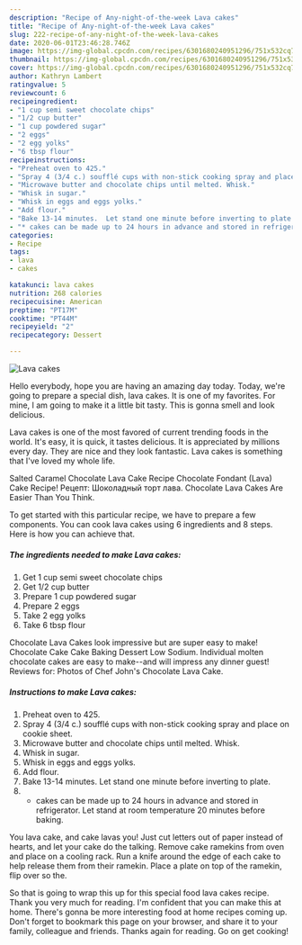 ```yaml
---
description: "Recipe of Any-night-of-the-week Lava cakes"
title: "Recipe of Any-night-of-the-week Lava cakes"
slug: 222-recipe-of-any-night-of-the-week-lava-cakes
date: 2020-06-01T23:46:28.746Z
image: https://img-global.cpcdn.com/recipes/6301680240951296/751x532cq70/lava-cakes-recipe-main-photo.jpg
thumbnail: https://img-global.cpcdn.com/recipes/6301680240951296/751x532cq70/lava-cakes-recipe-main-photo.jpg
cover: https://img-global.cpcdn.com/recipes/6301680240951296/751x532cq70/lava-cakes-recipe-main-photo.jpg
author: Kathryn Lambert
ratingvalue: 5
reviewcount: 6
recipeingredient:
- "1 cup semi sweet chocolate chips"
- "1/2 cup butter"
- "1 cup powdered sugar"
- "2 eggs"
- "2 egg yolks"
- "6 tbsp flour"
recipeinstructions:
- "Preheat oven to 425."
- "Spray 4 (3/4 c.) soufflé cups with non-stick cooking spray and place on cookie sheet."
- "Microwave butter and chocolate chips until melted. Whisk."
- "Whisk in sugar."
- "Whisk in eggs and eggs yolks."
- "Add flour."
- "Bake 13-14 minutes.  Let stand one minute before inverting to plate."
- "* cakes can be made up to 24 hours in advance and stored in refrigerator. Let stand at room temperature 20 minutes before baking."
categories:
- Recipe
tags:
- lava
- cakes

katakunci: lava cakes 
nutrition: 268 calories
recipecuisine: American
preptime: "PT17M"
cooktime: "PT44M"
recipeyield: "2"
recipecategory: Dessert

---
```



![Lava cakes](https://img-global.cpcdn.com/recipes/6301680240951296/751x532cq70/lava-cakes-recipe-main-photo.jpg)

Hello everybody, hope you are having an amazing day today. Today, we're going to prepare a special dish, lava cakes. It is one of my favorites. For mine, I am going to make it a little bit tasty. This is gonna smell and look delicious.

Lava cakes is one of the most favored of current trending foods in the world. It's easy, it is quick, it tastes delicious. It is appreciated by millions every day. They are nice and they look fantastic. Lava cakes is something that I've loved my whole life.

Salted Caramel Chocolate Lava Cake Recipe Chocolate Fondant (Lava) Cake Recipe! Рецепт: Шоколадный торт лава. Chocolate Lava Cakes Are Easier Than You Think.


To get started with this particular recipe, we have to prepare a few components. You can cook lava cakes using 6 ingredients and 8 steps. Here is how you can achieve that.

<!--inarticleads1-->

##### The ingredients needed to make Lava cakes:

1. Get 1 cup semi sweet chocolate chips
1. Get 1/2 cup butter
1. Prepare 1 cup powdered sugar
1. Prepare 2 eggs
1. Take 2 egg yolks
1. Take 6 tbsp flour


Chocolate Lava Cakes look impressive but are super easy to make! Chocolate Cake Cake Baking Dessert Low Sodium. Individual molten chocolate cakes are easy to make--and will impress any dinner guest! Reviews for: Photos of Chef John&#39;s Chocolate Lava Cake. 

<!--inarticleads2-->

##### Instructions to make Lava cakes:

1. Preheat oven to 425.
1. Spray 4 (3/4 c.) soufflé cups with non-stick cooking spray and place on cookie sheet.
1. Microwave butter and chocolate chips until melted. Whisk.
1. Whisk in sugar.
1. Whisk in eggs and eggs yolks.
1. Add flour.
1. Bake 13-14 minutes.  Let stand one minute before inverting to plate.
1. * cakes can be made up to 24 hours in advance and stored in refrigerator. Let stand at room temperature 20 minutes before baking.


You lava cake, and cake lavas you! Just cut letters out of paper instead of hearts, and let your cake do the talking. Remove cake ramekins from oven and place on a cooling rack. Run a knife around the edge of each cake to help release them from their ramekin. Place a plate on top of the ramekin, flip over so the. 

So that is going to wrap this up for this special food lava cakes recipe. Thank you very much for reading. I'm confident that you can make this at home. There's gonna be more interesting food at home recipes coming up. Don't forget to bookmark this page on your browser, and share it to your family, colleague and friends. Thanks again for reading. Go on get cooking!
